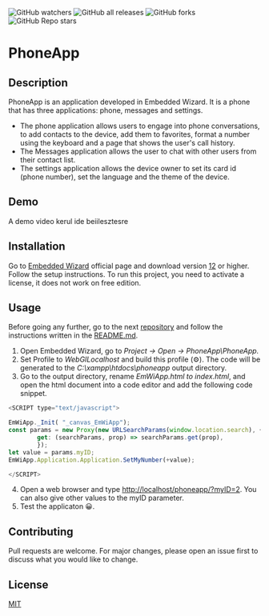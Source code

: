 ![GitHub watchers](https://img.shields.io/github/watchers/amalia-angela/PhoneApp?style=plastic) ![GitHub all releases](https://img.shields.io/github/downloads/amalia-angela/PhoneApp/total?style=plastic) ![GitHub forks](https://img.shields.io/github/forks/amalia-angela/PhoneApp?style=plastic) ![GitHub Repo stars](https://img.shields.io/github/stars/amalia-angela/PhoneApp?style=plastic)
# PhoneApp

## Description

PhoneApp is an application developed in Embedded Wizard. It is a phone that has three applications: phone, messages and settings. 
- The phone application allows users to engage into phone conversations, to add contacts to the device, add them to favorites, format a number using the keyboard and a page that shows the user's call history.
- The Messages application allows the user to chat with other users from their contact list.
- The settings application allows the device owner to set its card id (phone number), set the language and the  theme of the device.

## Demo
A demo video kerul ide beiilesztesre

## Installation

Go to [Embedded Wizard](https://www.embedded-wizard.de/) official page and download version [12](https://www.embedded-wizard.de/news/embedded-wizard-12) or higher. Follow the setup instructions. To run this project, you need to activate a license, it does not work on free edition.


## Usage
Before going any further, go to the next [repository](https://github.com/amalia-angela/PhpServer) and follow the instructions written in the [README.md](https://github.com/amalia-angela/PhpServer/blob/main/README.md). 

1. Open Embedded Wizard, go to *Project -> Open -> PhoneApp\PhoneApp.*
2. Set Profile to *WebGILocalhost* and build this profile 	(⚙️). The code will be generated to the *C:\xampp\htdocs\phoneapp* output directory.
3. Go to the output directory, rename *EmWiApp.html to index.html*, and open the html document into a code editor and add the following code snippet.
```javascript
<SCRIPT type="text/javascript">

EmWiApp._Init( "_canvas_EmWiApp");
const params = new Proxy(new URLSearchParams(window.location.search), {
	    get: (searchParams, prop) => searchParams.get(prop),
		});
let value = params.myID;	  
EmWiApp.Application.Application.SetMyNumber(+value);

</SCRIPT>
```
4. Open a web browser and type [http://localhost/phoneapp/?myID=2](http://localhost/phoneapp/?myID=2). You can also give other values ​​to the myID parameter.
5. Test the applicaton 😀.



## Contributing

Pull requests are welcome. For major changes, please open an issue first
to discuss what you would like to change.

## License

[MIT](https://choosealicense.com/licenses/mit/)
